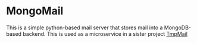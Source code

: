 # MongoMail
This is a simple python-based mail server that stores mail into a MongoDB-based backend.
This is used as a microservice in a sister project [TmpMail](https://github.com/terrabitz/TmpMail)